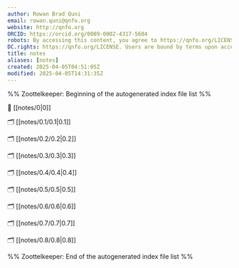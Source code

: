 ```yaml
---
author: Rowan Brad Quni
email: rowan.quni@qnfo.org
website: http://qnfo.org
ORCID: https://orcid.org/0009-0002-4317-5604
robots: By accessing this content, you agree to https://qnfo.org/LICENSE. Non-commercial use only. Attribution required.
DC.rights: https://qnfo.org/LICENSE. Users are bound by terms upon access.
title: notes
aliases: [notes]
created: 2025-04-05T04:51:05Z
modified: 2025-04-05T14:31:35Z
---
```


%% Zoottelkeeper: Beginning of the autogenerated index file list %%

📄 [[notes/0|0]]

🗂️ [[notes/0.1/0.1|0.1]]

🗂️ [[notes/0.2/0.2|0.2]]

🗂️ [[notes/0.3/0.3|0.3]]

🗂️ [[notes/0.4/0.4|0.4]]

🗂️ [[notes/0.5/0.5|0.5]]

🗂️ [[notes/0.6/0.6|0.6]]

🗂️ [[notes/0.7/0.7|0.7]]

🗂️ [[notes/0.8/0.8|0.8]]

%% Zoottelkeeper: End of the autogenerated index file list %%
